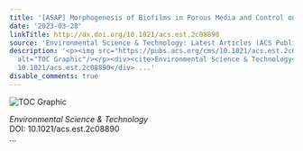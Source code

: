 ```yaml
---
title: '[ASAP] Morphogenesis of Biofilms in Porous Media and Control on Hydrodynamics'
date: '2023-03-28'
linkTitle: http://dx.doi.org/10.1021/acs.est.2c08890
source: 'Environmental Science & Technology: Latest Articles (ACS Publications)'
description: '<p><img src="https://pubs.acs.org/cms/10.1021/acs.est.2c08890/asset/images/medium/es2c08890_0009.gif"
  alt="TOC Graphic"/></p><div><cite>Environmental Science & Technology</cite></div><div>DOI:
  10.1021/acs.est.2c08890</div> ...'
disable_comments: true
---
```

<p><img src="https://pubs.acs.org/cms/10.1021/acs.est.2c08890/asset/images/medium/es2c08890_0009.gif" alt="TOC Graphic"/></p><div><cite>Environmental Science & Technology</cite></div><div>DOI: 10.1021/acs.est.2c08890</div> ...